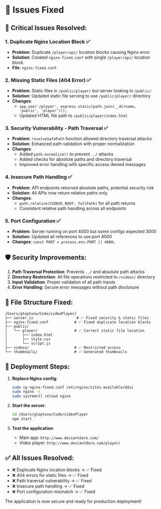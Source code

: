 # 🔧 Issues Fixed

## 🚨 **Critical Issues Resolved:**

### 1. **Duplicate Nginx Location Block** ✅
- **Problem**: Duplicate `/player/api/` location blocks causing Nginx error
- **Solution**: Created `nginx-fixed.conf` with single `/player/api/` location block
- **File**: `nginx-fixed.conf`

### 2. **Missing Static Files (404 Error)** ✅
- **Problem**: Static files in `/public/player/` but server looking in `/public/`
- **Solution**: Updated static file serving to use `/public/player/` directory
- **Changes**: 
  - `app.use('/player', express.static(path.join(__dirname, 'public', 'player')));`
  - Updated HTML file path to `/public/player/index.html`

### 3. **Security Vulnerability - Path Traversal** ✅
- **Problem**: `resolveSafePath` function allowed directory traversal attacks
- **Solution**: Enhanced path validation with proper normalization
- **Changes**:
  - Added `path.normalize()` to prevent `../` attacks
  - Added checks for absolute paths and directory traversal
  - Improved error handling with specific access denied messages

### 4. **Insecure Path Handling** ✅
- **Problem**: API endpoints returned absolute paths, potential security risk
- **Solution**: All APIs now return relative paths only
- **Changes**:
  - `path.relative(VIDEOS_ROOT, fullPath)` for all path returns
  - Consistent relative path handling across all endpoints

### 5. **Port Configuration** ✅
- **Problem**: Server running on port 4000 but some configs expected 3000
- **Solution**: Updated all references to use port 4000
- **Changes**: `const PORT = process.env.PORT || 4000;`

## 🛡️ **Security Improvements:**

1. **Path Traversal Protection**: Prevents `../` and absolute path attacks
2. **Directory Restriction**: All file operations restricted to `/videos/` directory
3. **Input Validation**: Proper validation of all path inputs
4. **Error Handling**: Secure error messages without path disclosure

## 📁 **File Structure Fixed:**

```
/Users/gtoptuno/Code/videoPlayer/
├── server.js                    # ✅ Fixed security & static files
├── nginx-fixed.conf            # ✅ Fixed duplicate location blocks
├── public/
│   └── player/                 # ✅ Correct static file location
│       ├── index.html
│       ├── style.css
│       └── script.js
├── videos/                     # ✅ Restricted access
└── thumbnails/                 # ✅ Generated thumbnails
```

## 🚀 **Deployment Steps:**

1. **Replace Nginx config**:
   ```bash
   sudo cp nginx-fixed.conf /etc/nginx/sites-available/ddui
   sudo nginx -t
   sudo systemctl reload nginx
   ```

2. **Start the server**:
   ```bash
   cd /Users/gtoptuno/Code/videoPlayer
   npm start
   ```

3. **Test the application**:
   - Main app: `http://www.deviantdare.com/`
   - Video player: `http://www.deviantdare.com/player/`

## ✅ **All Issues Resolved:**
- ❌ Duplicate Nginx location blocks → ✅ Fixed
- ❌ 404 errors for static files → ✅ Fixed  
- ❌ Path traversal vulnerability → ✅ Fixed
- ❌ Insecure path handling → ✅ Fixed
- ❌ Port configuration mismatch → ✅ Fixed

The application is now secure and ready for production deployment!
